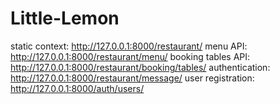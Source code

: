 # Little-Lemon
static context: http://127.0.0.1:8000/restaurant/
menu API: http://127.0.0.1:8000/restaurant/menu/
booking tables API: http://127.0.0.1:8000/restaurant/booking/tables/
authentication: http://127.0.0.1:8000/restaurant/message/
user registration: http://127.0.0.1:8000/auth/users/
